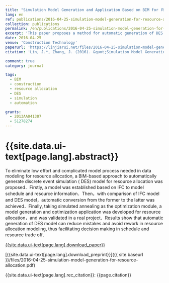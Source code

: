 ```yaml
---
title: "Simulation Model Generation and Application Based on BIM for Ｒesource Allocation"
lang: en
ref: publications/2016-04-25-simulation-model-generation-for-resource-allocation
collection: publications
permalink: /en/publications/2016-04-25-simulation-model-generation-for-resource-allocation
excerpt: 'This paper proposes a method for automatic generation of DES model for resource allocation based on BIM'
date: 2016-04-25
venue: 'Construction Technology'
paperurl: 'https://linjiarui.net/files/2016-04-25-simulation-model-generation-for-resource-allocation.pdf'
citation: 'Lin, J.*, Zhang, J. (2016). &quot;Simulation Model Generation and Application Based on BIM for Ｒesource Allocation&quot; <i>Construction Technology</i>. 45(18): 1-6. doi: 10.7672/sgjs2016180001 (in Chinese)'

comment: true
category: journal

tags: 
  - BIM
  - construction
  - resource allocation
  - DES
  - simulation
  - automation

grants:
  - 2013AA041307
  - 51278274
---
```



{{site.data.ui-text[page.lang].abstract}}
====

To eliminate low effort and complicated model process needed in data modeling for resource allocation, a BIM-based approach to automatically generate discrete event simulation ( DES) model for resource allocation was proposed．Firstly, a model was established based on IFC to model schedule and resource information．Then，with comparison of IFC model and DES model，automatic conversion from the former to the latter was achieved．Finally, taking simulated annealing as the optimization module, a model generation and optimization application was developed for resource allocation，and was validated in a real project．Results show that automatic generation of DES model can reduce mistakes and avoid rework in resource allocation modeling, thus facilitating decision making in schedule and resource trade off．

[{{site.data.ui-text[page.lang].download_paper}}](http://kns.cnki.net/KCMS/detail/detail.aspx?dbcode=CJFQ&dbname=CJFDLAST2016&filename=SGJS201618001&v=MDgyMzFOcDQ5RlpZUjhlWDFMdXhZUzdEaDFUM3FUcldNMUZyQ1VSTE9mYitWdUZ5amtWNzdLTmlyQmZiRzRIOWY=)

[{{site.data.ui-text[page.lang].download_preprint}}]({{ site.baseurl }}/files/2016-04-25-simulation-model-generation-for-resource-allocation.pdf)

{{site.data.ui-text[page.lang].rec_citation}}: {{page.citation}}